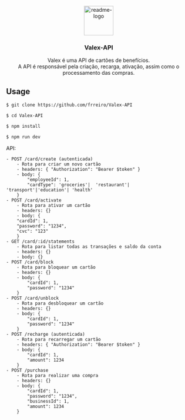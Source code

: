 <p align="center">
  <a href="https://github.com/frreiro/Valex-API">
    <img src="https://notion-emojis.s3-us-west-2.amazonaws.com/prod/svg-twitter/1f355.svg" alt="readme-logo" width="80" height="80">
  </a>
 
  <h3 align="center">
    Valex-API
  </h3>
  
  <p align="center">Valex é uma API de cartões de benefícios. <br/>A API é responsável pela criação, recarga, ativação, assim como o processamento das compras.</p>
</p>

## Usage

```bash
$ git clone https://github.com/frreiro/Valex-API

$ cd Valex-API

$ npm install

$ npm run dev
```

API:

```
- POST /card/create (autenticada)
    - Rota para criar um novo cartão
    - headers: { "Authorization": "Bearer $token" }
    - body: {
        "employeeId": 1,
        "cardType": 'groceries'|  'restaurant'| 'transport'|'education'| 'health'
    }
- POST /card/activate
    - Rota para ativar um cartão
    - headers: {}
    - body: {
    "cardId": 1,
    "password": "1234",
    "cvc": "123"
    }
- GET /card/:id/statements
    - Rota para listar todas as transações e saldo da conta
    - headers: {}
    - body: {}
- POST /card/block
    - Rota para bloquear um cartão
    - headers: {}
    - body: {
        "cardId": 1,
        "password": "1234"
    }
- POST /card/unblock
    - Rota para desbloquear um cartão
    - headers: {}
    - body: {
        "cardId": 1,
        "password": "1234"
    }
- POST /recharge (autenticada)
    - Rota para recarregar um cartão
    - headers: { "Authorization": "Bearer $token" }
    - body: {
        "cardId": 1,
        "amount": 1234
    }
- POST /purchase 
    - Rota para realizar uma compra
    - headers: {}
    - body: {
        "cardId": 1,
        "password": "1234",
        "businessId": 1,
        "amount": 1234
    }

```
